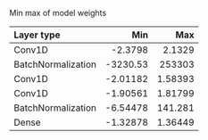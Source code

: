 Min max of model weights

| Layer type         |         Min |          Max |
|:-------------------|------------:|-------------:|
| Conv1D             |    -2.3798  |      2.1329  |
| BatchNormalization | -3230.53    | 253303       |
| Conv1D             |    -2.01182 |      1.58393 |
| Conv1D             |    -1.90561 |      1.81799 |
| BatchNormalization |    -6.54478 |    141.281   |
| Dense              |    -1.32878 |      1.36449 |